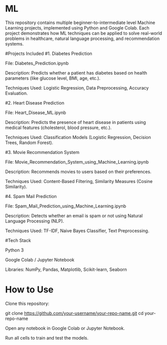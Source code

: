 # ML
This repository contains multiple beginner-to-intermediate level Machine Learning projects, implemented using Python and Google Colab. Each project demonstrates how ML techniques can be applied to solve real-world problems in healthcare, natural language processing, and recommendation systems.

#Projects Included
#1. Diabetes Prediction

File: Diabetes_Prediction.ipynb

Description: Predicts whether a patient has diabetes based on health parameters (like glucose level, BMI, age, etc.).

Techniques Used: Logistic Regression, Data Preprocessing, Accuracy Evaluation.

#2. Heart Disease Prediction

File: Heart_Disease_ML.ipynb

Description: Predicts the presence of heart disease in patients using medical features (cholesterol, blood pressure, etc.).

Techniques Used: Classification Models (Logistic Regression, Decision Trees, Random Forest).

#3. Movie Recommendation System

File: Movie_Recommendation_System_using_Machine_Learning.ipynb

Description: Recommends movies to users based on their preferences.

Techniques Used: Content-Based Filtering, Similarity Measures (Cosine Similarity).

#4. Spam Mail Prediction

File: Spam_Mail_Prediction_using_Machine_Learning.ipynb

Description: Detects whether an email is spam or not using Natural Language Processing (NLP).

Techniques Used: TF-IDF, Naive Bayes Classifier, Text Preprocessing.

#Tech Stack

Python 3

Google Colab / Jupyter Notebook

Libraries: NumPy, Pandas, Matplotlib, Scikit-learn, Seaborn

# How to Use

Clone this repository:

git clone https://github.com/your-username/your-repo-name.git
cd your-repo-name


Open any notebook in Google Colab or Jupyter Notebook.

Run all cells to train and test the models.
